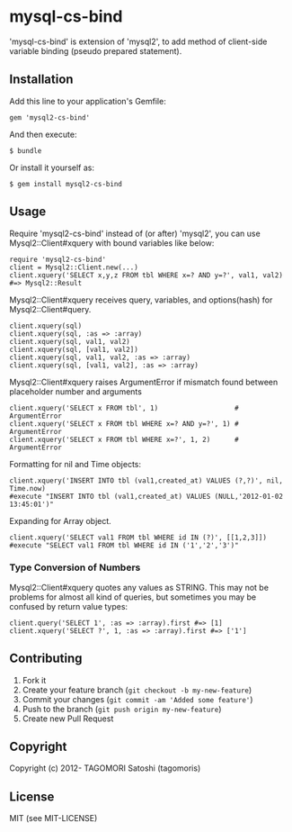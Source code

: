 # mysql-cs-bind

'mysql-cs-bind' is extension of 'mysql2', to add method of client-side variable binding (pseudo prepared statement).

## Installation

Add this line to your application's Gemfile:

    gem 'mysql2-cs-bind'

And then execute:

    $ bundle

Or install it yourself as:

    $ gem install mysql2-cs-bind

## Usage

Require 'mysql2-cs-bind' instead of (or after) 'mysql2', you can use Mysql2::Client#xquery with bound variables like below:

    require 'mysql2-cs-bind'
    client = Mysql2::Client.new(...)
    client.xquery('SELECT x,y,z FROM tbl WHERE x=? AND y=?', val1, val2) #=> Mysql2::Result

Mysql2::Client#xquery receives query, variables, and options(hash) for Mysql2::Client#query.

    client.xquery(sql)
    client.xquery(sql, :as => :array)
    client.xquery(sql, val1, val2)
    client.xquery(sql, [val1, val2])
    client.xquery(sql, val1, val2, :as => :array)
    client.xquery(sql, [val1, val2], :as => :array)
    
Mysql2::Client#xquery raises ArgumentError if mismatch found between placeholder number and arguments

    client.xquery('SELECT x FROM tbl', 1)                   # ArgumentError
    client.xquery('SELECT x FROM tbl WHERE x=? AND y=?', 1) # ArgumentError
    client.xquery('SELECT x FROM tbl WHERE x=?', 1, 2)      # ArgumentError

Formatting for nil and Time objects:

    client.xquery('INSERT INTO tbl (val1,created_at) VALUES (?,?)', nil, Time.now)
    #execute "INSERT INTO tbl (val1,created_at) VALUES (NULL,'2012-01-02 13:45:01')"

Expanding for Array object.

    client.xquery('SELECT val1 FROM tbl WHERE id IN (?)', [[1,2,3]])
    #execute "SELECT val1 FROM tbl WHERE id IN ('1','2','3')"

### Type Conversion of Numbers

Mysql2::Client#xquery quotes any values as STRING. This may not be problems for almost all kind of queries, but sometimes you may be confused by return value types:

    client.query('SELECT 1', :as => :array).first #=> [1]
    client.xquery('SELECT ?', 1, :as => :array).first #=> ['1']

## Contributing

1. Fork it
2. Create your feature branch (`git checkout -b my-new-feature`)
3. Commit your changes (`git commit -am 'Added some feature'`)
4. Push to the branch (`git push origin my-new-feature`)
5. Create new Pull Request

## Copyright

Copyright (c) 2012- TAGOMORI Satoshi (tagomoris)

## License
MIT (see MIT-LICENSE)
